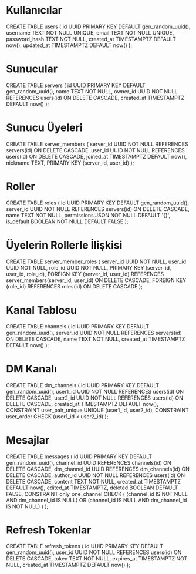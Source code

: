 # Kullanıcılar
CREATE TABLE users (
    id UUID PRIMARY KEY DEFAULT gen_random_uuid(),
    username TEXT NOT NULL UNIQUE,
    email TEXT NOT NULL UNIQUE,
    password_hash TEXT NOT NULL,
    created_at TIMESTAMPTZ DEFAULT now(),
    updated_at TIMESTAMPTZ DEFAULT now()
);

# Sunucular
CREATE TABLE servers (
    id UUID PRIMARY KEY DEFAULT gen_random_uuid(),
    name TEXT NOT NULL,
    owner_id UUID NOT NULL REFERENCES users(id) ON DELETE CASCADE,
    created_at TIMESTAMPTZ DEFAULT now()
);

# Sunucu Üyeleri
CREATE TABLE server_members (
    server_id UUID NOT NULL REFERENCES servers(id) ON DELETE CASCADE,
    user_id UUID NOT NULL REFERENCES users(id) ON DELETE CASCADE,
    joined_at TIMESTAMPTZ DEFAULT now(),
    nickname TEXT,
    PRIMARY KEY (server_id, user_id)
);

# Roller
CREATE TABLE roles (
    id UUID PRIMARY KEY DEFAULT gen_random_uuid(),
    server_id UUID NOT NULL REFERENCES servers(id) ON DELETE CASCADE,
    name TEXT NOT NULL,
    permissions JSON NOT NULL DEFAULT '{}',
    is_default BOOLEAN NOT NULL DEFAULT FALSE
);

# Üyelerin Rollerle İlişkisi
CREATE TABLE server_member_roles (
    server_id UUID NOT NULL,
    user_id UUID NOT NULL,
    role_id UUID NOT NULL,
    PRIMARY KEY (server_id, user_id, role_id),
    FOREIGN KEY (server_id, user_id) REFERENCES server_members(server_id, user_id) ON DELETE CASCADE,
    FOREIGN KEY (role_id) REFERENCES roles(id) ON DELETE CASCADE
);

# Kanal Tablosu
CREATE TABLE channels (
    id UUID PRIMARY KEY DEFAULT gen_random_uuid(),
    server_id UUID NOT NULL REFERENCES servers(id) ON DELETE CASCADE,
    name TEXT NOT NULL,
    created_at TIMESTAMPTZ DEFAULT now()
);

# DM Kanalı
CREATE TABLE dm_channels (
    id UUID PRIMARY KEY DEFAULT gen_random_uuid(),
    user1_id UUID NOT NULL REFERENCES users(id) ON DELETE CASCADE,
    user2_id UUID NOT NULL REFERENCES users(id) ON DELETE CASCADE,
    created_at TIMESTAMPTZ DEFAULT now(),
    CONSTRAINT user_pair_unique UNIQUE (user1_id, user2_id),
    CONSTRAINT user_order CHECK (user1_id < user2_id)
);

# Mesajlar
CREATE TABLE messages (
    id UUID PRIMARY KEY DEFAULT gen_random_uuid(),
    channel_id UUID REFERENCES channels(id) ON DELETE CASCADE,
    dm_channel_id UUID REFERENCES dm_channels(id) ON DELETE CASCADE,
    author_id UUID NOT NULL REFERENCES users(id) ON DELETE CASCADE,
    content TEXT NOT NULL,
    created_at TIMESTAMPTZ DEFAULT now(),
    edited_at TIMESTAMPTZ,
    deleted BOOLEAN DEFAULT FALSE,
    CONSTRAINT only_one_channel CHECK (
        (channel_id IS NOT NULL AND dm_channel_id IS NULL)
     OR (channel_id IS NULL AND dm_channel_id IS NOT NULL)
    )
);

# Refresh Tokenlar
CREATE TABLE refresh_tokens (
    id UUID PRIMARY KEY DEFAULT gen_random_uuid(),
    user_id UUID NOT NULL REFERENCES users(id) ON DELETE CASCADE,
    token TEXT NOT NULL,
    expires_at TIMESTAMPTZ NOT NULL,
    created_at TIMESTAMPTZ DEFAULT now()
);